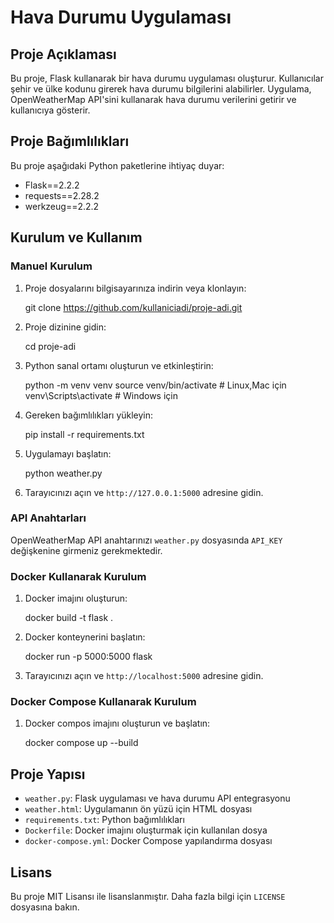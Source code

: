 # Hava Durumu Uygulaması

## Proje Açıklaması

Bu proje, Flask kullanarak bir hava durumu uygulaması oluşturur. Kullanıcılar şehir ve ülke kodunu girerek hava durumu bilgilerini alabilirler. Uygulama, OpenWeatherMap API'sini kullanarak hava durumu verilerini getirir ve kullanıcıya gösterir.

## Proje Bağımlılıkları

Bu proje aşağıdaki Python paketlerine ihtiyaç duyar:

- Flask==2.2.2
- requests==2.28.2
- werkzeug==2.2.2

## Kurulum ve Kullanım

### Manuel Kurulum

1. Proje dosyalarını bilgisayarınıza indirin veya klonlayın:

    git clone https://github.com/kullaniciadi/proje-adi.git

2. Proje dizinine gidin:

    cd proje-adi

3. Python sanal ortamı oluşturun ve etkinleştirin:

    python -m venv venv
    source venv/bin/activate  # Linux,Mac için
    venv\Scripts\activate     # Windows için

4. Gereken bağımlılıkları yükleyin:

    pip install -r requirements.txt

5. Uygulamayı başlatın:

    python weather.py

6. Tarayıcınızı açın ve `http://127.0.0.1:5000` adresine gidin.

### API Anahtarları

OpenWeatherMap API anahtarınızı `weather.py` dosyasında `API_KEY` değişkenine girmeniz gerekmektedir.


### Docker Kullanarak Kurulum

1. Docker imajını oluşturun:

    docker build -t flask .

2. Docker konteynerini başlatın:

    docker run -p 5000:5000 flask

3. Tarayıcınızı açın ve `http://localhost:5000` adresine gidin.

### Docker Compose Kullanarak Kurulum

1. Docker compos imajını oluşturun ve başlatın:
   
    docker compose up --build

## Proje Yapısı

- `weather.py`: Flask uygulaması ve hava durumu API entegrasyonu
- `weather.html`: Uygulamanın ön yüzü için HTML dosyası
- `requirements.txt`: Python bağımlılıkları
- `Dockerfile`: Docker imajını oluşturmak için kullanılan dosya
- `docker-compose.yml`: Docker Compose yapılandırma dosyası

## Lisans

Bu proje MIT Lisansı ile lisanslanmıştır. Daha fazla bilgi için `LICENSE` dosyasına bakın.
